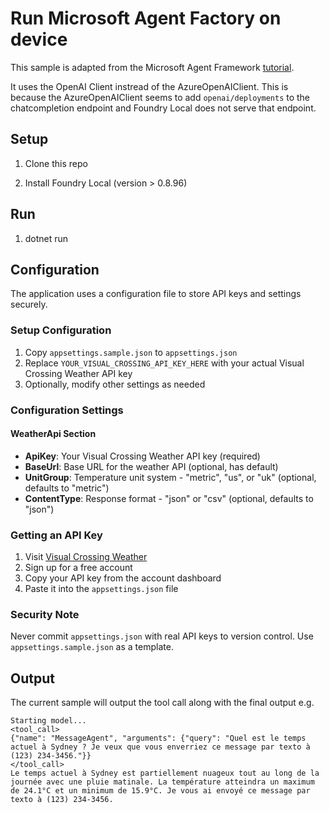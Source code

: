 # Run Microsoft Agent Factory on device

This sample is adapted from the Microsoft Agent Framework [tutorial](https://learn.microsoft.com/en-us/agent-framework/tutorials/agents/agent-as-function-tool?pivots=programming-language-csharp).

It uses the OpenAI Client instread of the AzureOpenAIClient. This is because the AzureOpenAIClient seems to add `openai/deployments` to the chatcompletion endpoint and Foundry Local does not serve that endpoint.

## Setup

1. Clone this repo

2. Install Foundry Local (version > 0.8.96)

## Run

1. dotnet run

## Configuration

The application uses a configuration file to store API keys and settings securely.

### Setup Configuration

1. Copy `appsettings.sample.json` to `appsettings.json`
2. Replace `YOUR_VISUAL_CROSSING_API_KEY_HERE` with your actual Visual Crossing Weather API key
3. Optionally, modify other settings as needed

### Configuration Settings

#### WeatherApi Section

- **ApiKey**: Your Visual Crossing Weather API key (required)
- **BaseUrl**: Base URL for the weather API (optional, has default)
- **UnitGroup**: Temperature unit system - "metric", "us", or "uk" (optional, defaults to "metric")
- **ContentType**: Response format - "json" or "csv" (optional, defaults to "json")

### Getting an API Key

1. Visit [Visual Crossing Weather](https://www.visualcrossing.com/weather-api)
2. Sign up for a free account
3. Copy your API key from the account dashboard
4. Paste it into the `appsettings.json` file

### Security Note

Never commit `appsettings.json` with real API keys to version control. Use `appsettings.sample.json` as a template.

## Output

The current sample will output the tool call along with the final output e.g.

```
Starting model...
<tool_call>
{"name": "MessageAgent", "arguments": {"query": "Quel est le temps actuel à Sydney ? Je veux que vous enverriez ce message par texto à (123) 234-3456."}}
</tool_call>
Le temps actuel à Sydney est partiellement nuageux tout au long de la journée avec une pluie matinale. La température atteindra un maximum de 24.1°C et un minimum de 15.9°C. Je vous ai envoyé ce message par texto à (123) 234-3456.
```